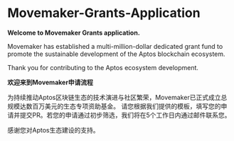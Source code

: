 # Movemaker-Grants-Application
**Welcome to Movemaker Grants application.**

Movemaker has established a multi-million-dollar dedicated grant fund to promote the sustainable development of the Aptos blockchain ecosystem. 

Thank you for contributing to the Aptos ecosystem development.


**欢迎来到Movemaker申请流程**

为持续推动Aptos区块链生态的技术演进与社区繁荣，Movemaker已正式成立总规模达数百万美元的生态专项资助基金。
请您根据我们提供的模板，填写您的申请并提交PR。若您的申请通过初步筛选，我们将在5个工作日内通过邮件联系您。

感谢您对Aptos生态建设的支持。
